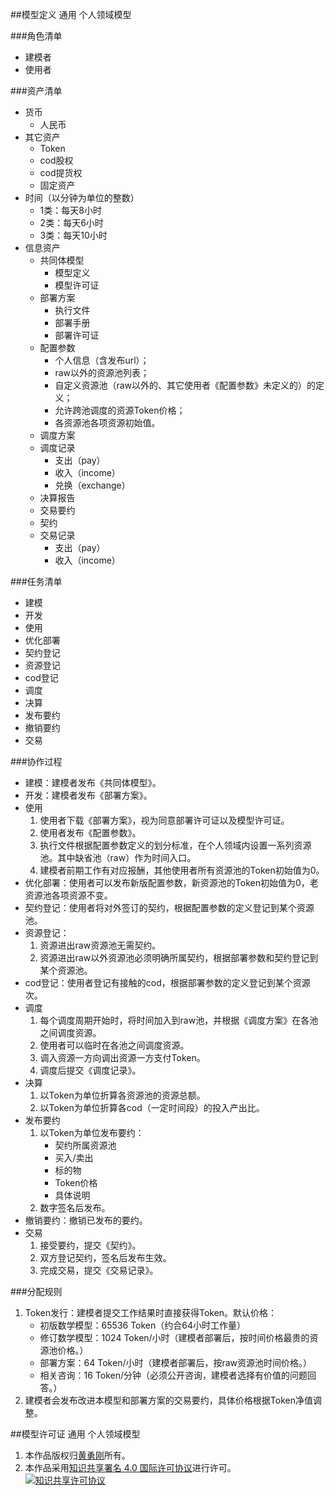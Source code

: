 ##模型定义 
通用 个人领域模型

###角色清单
* 建模者
* 使用者

###资产清单
* 货币
	* 人民币
* 其它资产
	* Token
	* cod股权
	* cod提货权
	* 固定资产
* 时间（以分钟为单位的整数）
	* 1类：每天8小时
	* 2类：每天6小时
	* 3类：每天10小时
* 信息资产
	* 共同体模型
		* 模型定义
		* 模型许可证
	* 部署方案
		* 执行文件
		* 部署手册
		* 部署许可证
	* 配置参数
		* 个人信息（含发布url）；
		- raw以外的资源池列表；
		- 自定义资源池（raw以外的、其它使用者《配置参数》未定义的）的定义；
		- 允许跨池调度的资源Token价格；
		- 各资源池各项资源初始值。
	* 调度方案
	* 调度记录
		* 支出（pay）
		* 收入（income）
		* 兑换（exchange）
	* 决算报告
	* 交易要约
	* 契约
	* 交易记录
		* 支出（pay）
		* 收入（income）

###任务清单
* 建模
* 开发
* 使用
* 优化部署
* 契约登记
* 资源登记
* cod登记
* 调度
* 决算
* 发布要约
* 撤销要约
* 交易
 
###协作过程
* 建模：建模者发布《共同体模型》。
* 开发：建模者发布《部署方案》。
* 使用
	1. 使用者下载《部署方案》，视为同意部署许可证以及模型许可证。
	2. 使用者发布《配置参数》。
	3. 执行文件根据配置参数定义的划分标准，在个人领域内设置一系列资源池。其中缺省池（raw）作为时间入口。
	4. 建模者前期工作有对应报酬，其他使用者所有资源池的Token初始值为0。
* 优化部署：使用者可以发布新版配置参数，新资源池的Token初始值为0，老资源池各项资源不变。
* 契约登记：使用者将对外签订的契约，根据配置参数的定义登记到某个资源池。
* 资源登记：
	1. 资源进出raw资源池无需契约。
	2. 资源进出raw以外资源池必须明确所属契约，根据部署参数和契约登记到某个资源池。
* cod登记：使用者登记有接触的cod，根据部署参数的定义登记到某个资源次。
* 调度
	1. 每个调度周期开始时，将时间加入到raw池，并根据《调度方案》在各池之间调度资源。
	2. 使用者可以临时在各池之间调度资源。
	3. 调入资源一方向调出资源一方支付Token。
	4. 调度后提交《调度记录》。
* 决算
	1. 以Token为单位折算各资源池的资源总额。
	2. 以Token为单位折算各cod（一定时间段）的投入产出比。
* 发布要约
	1. 以Token为单位发布要约：
		* 契约所属资源池
		* 买入/卖出
		* 标的物
		* Token价格
		* 具体说明
	2. 数字签名后发布。
* 撤销要约：撤销已发布的要约。
* 交易
	1. 接受要约，提交《契约》。
	2. 双方登记契约，签名后发布生效。
	3. 完成交易，提交《交易记录》。

###分配规则
1. Token发行：建模者提交工作结果时直接获得Token。默认价格：
	* 初版数学模型：65536 Token（约合64小时工作量）
	* 修订数学模型：1024 Token/小时（建模者部署后，按时间价格最贵的资源池价格。）
	* 部署方案：64 Token/小时（建模者部署后，按raw资源池时间价格。）
	* 相关咨询：16 Token/分钟（必须公开咨询，建模者选择有价值的问题回答。）
2. 建模者会发布改进本模型和部署方案的交易要约，具体价格根据Token净值调整。

##模型许可证
通用 个人领域模型

1. 本作品版权归[黄勇刚](mailto:huangyg@mars22.com)所有。
2. 本作品采用<a rel="license" href="http://creativecommons.org/licenses/by-sa/4.0/">知识共享署名 4.0 国际许可协议</a>进行许可。  
<a rel="license" href="http://creativecommons.org/licenses/by-sa/4.0/"><img alt="知识共享许可协议" style="border-width:0" src="https://licensebuttons.net/l/by-sa/4.0/88x31.png" /></a>